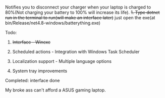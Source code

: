 Notifies you to disconnect your charger when your laptop is charged to 80%(Not charging your battery to 100% will increase its life).
~~1. Type dotnet run in the terminal to run(will make an interface later)~~
just open the exe(at bin/Release/net4.8-windows/batterything.exe)

Todo:

1. ~~Interface - Winexe~~

2. Scheduled actions - Integration with Windows Task Scheduler

3. Localization support - Multiple language options

4. System tray improvements


Completed:
interface done 

My broke ass can't afford a ASUS gaming laptop.
